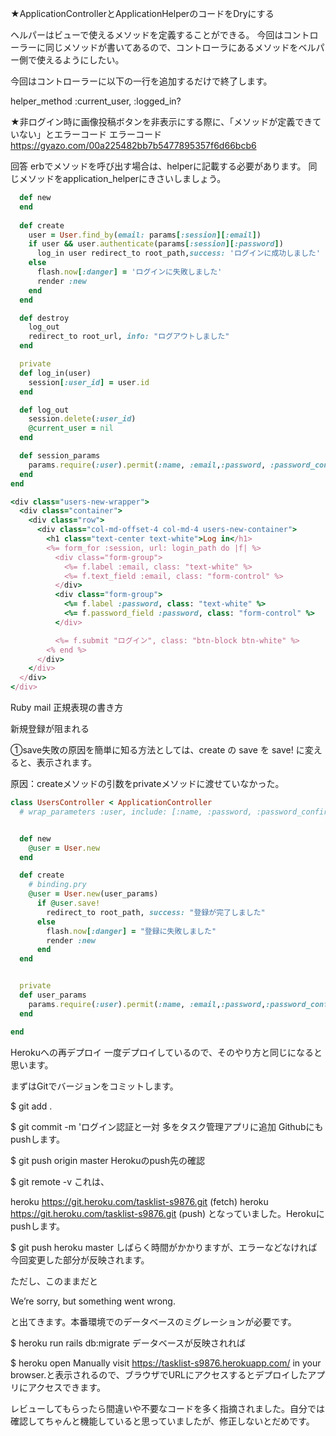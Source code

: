 <!-- ★ストロングパラメーターとは？

「Web上から入力されてきた値を制限することで、不正なパラメータを防ぐ仕組み」

使い方の例
def user_params

params.require(:user) 
　　　　　↑POSTで受け取る値のキー設定
      .permit(:name, :email, :password, :password_confirmation)
　　　　　↑許可して受け取る値を制限
end -->

★ApplicationControllerとApplicationHelperのコードをDryにする

ヘルパーはビューで使えるメソッドを定義することができる。
今回はコントローラーに同じメソッドが書いてあるので、コントローラにあるメソッドをベルパー側で使えるようにしたい。

今回はコントローラーに以下の一行を追加するだけで終了します。

helper_method :current_user, :logged_in?

<!-- rails代表的なエラーについての記事
https://h-nagisa.hatenablog.com/entry/2019/06/08/000000_1 -->


★非ログイン時に画像投稿ボタンを非表示にする際に、「メソッドが定義できていない」とエラーコード
エラーコード
https://gyazo.com/00a225482bb7b5477895357f6d66bcb6

回答
erbでメソッドを呼び出す場合は、helperに記載する必要があります。
同じメソッドをapplication_helperにきさいしましょう。


<!-- session_controllerのソースコード -->
```rb
  def new
  end
  
  def create
    user = User.find_by(email: params[:session][:email])
    if user && user.authenticate(params[:session][:password])
      log_in user redirect_to root_path,success: 'ログインに成功しました'
    else
      flash.now[:danger] = 'ログインに失敗しました'
      render :new
    end
  end

  def destroy
    log_out
    redirect_to root_url, info: "ログアウトしました"
  end

  private
  def log_in(user)
    session[:user_id] = user.id
  end

  def log_out
    session.delete(:user_id)
    @current_user = nil
  end

  def session_params
    params.require(:user).permit(:name, :email,:password, :password_confirmation)
  end
end
```

<!-- <session<new.html.erb> -->
```rb
<div class="users-new-wrapper">
  <div class="container">
    <div class="row">
      <div class="col-md-offset-4 col-md-4 users-new-container">
        <h1 class="text-center text-white">Log in</h1>
        <%= form_for :session, url: login_path do |f| %>
          <div class="form-group">
            <%= f.label :email, class: "text-white" %>
            <%= f.text_field :email, class: "form-control" %>
          </div>
          <div class="form-group">
            <%= f.label :password, class: "text-white" %>
            <%= f.password_field :password, class: "form-control" %>
          </div>

          <%= f.submit "ログイン", class: "btn-block btn-white" %>
        <% end %>
      </div>
    </div>
  </div>
</div>
```

Ruby mail 正規表現の書き方

<!-- ```rb
 mailRegex = /\A([^@\s]+)@((?:[-a-z0-9]+\.)+[a-z]{2,})\z/i
    email = "a@a.com"
    email.match? mailRegex # =>true 
```     -->

新規登録が阻まれる

①save失敗の原因を簡単に知る方法としては、create の save を save! に変えると、表示されます。

原因：createメソッドの引数をprivateメソッドに渡せていなかった。

```rb
class UsersController < ApplicationController
  # wrap_parameters :user, include: [:name, :password, :password_confirmation]


  def new
    @user = User.new
  end

  def create
    # binding.pry
    @user = User.new(user_params)
      if @user.save!
        redirect_to root_path, success: "登録が完了しました"
      else
        flash.now[:danger] = "登録に失敗しました"
        render :new
      end
  end


  private
  def user_params
    params.require(:user).permit(:name, :email,:password,:password_confirmation)
  end

end
```
<!-- 
画像投稿ボタンを押した時に出るNomethodエラーについて

→Userモデルにtopicsのアソシエーションの定義が不足していた。

index.html.erbのSyntaxエラーについて
do が抜けていた。 -->

Herokuへの再デプロイ
一度デプロイしているので、そのやり方と同じになると思います。

まずはGitでバージョンをコミットします。

$ git add .

$ git commit -m 'ログイン認証と一対 多をタスク管理アプリに追加
Githubにもpushします。

$ git push origin master
Herokuのpush先の確認

$ git remote -v
これは、

heroku  https://git.heroku.com/tasklist-s9876.git (fetch)
heroku  https://git.heroku.com/tasklist-s9876.git (push)
となっていました。Herokuにpushします。

$ git push heroku master
しばらく時間がかかりますが、エラーなどなければ今回変更した部分が反映されます。

ただし、このままだと

We’re sorry, but something went wrong.

と出てきます。本番環境でのデータベースのミグレーションが必要です。

$ heroku run rails db:migrate
データベースが反映されれば

$ heroku open
Manually visit https://tasklist-s9876.herokuapp.com/ in your
browser.と表示されるので、ブラウザでURLにアクセスするとデプロイしたアプリにアクセスできます。

レビューしてもらったら間違いや不要なコードを多く指摘されました。自分では確認してちゃんと機能していると思っていましたが、修正しないとだめです。


<!-- Puma caught this error: Error loading the 'sqlite3' Active Record adapter. Missing a gem it depends on? sqlite3 is not part of the bundle. Add it to your Gemfile. (LoadError) -->
